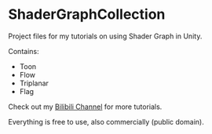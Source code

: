 #  ShaderGraphCollection

Project files for my tutorials on using Shader Graph in Unity.

Contains:

- Toon
- Flow
- Triplanar
- Flag

Check out my [Bilibili Channel](https://space.bilibili.com/164506/video) for more tutorials.

Everything is free to use, also commercially (public domain).















